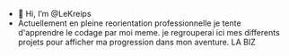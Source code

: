 - 👋 Hi, I’m @LeKreips
- Actuellement en pleine reorientation professionnelle je tente d'apprendre le codage par moi meme. je regrouperai ici mes differents projets pour afficher ma progression dans mon aventure. LA BIZ

<!---
LeKreips/LeKreips is a ✨ special ✨ repository because its `README.md` (this file) appears on your GitHub profile.
You can click the Preview link to take a look at your changes.
--->
